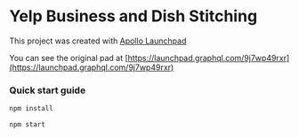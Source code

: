 # Yelp Business and Dish Stitching



This project was created with [Apollo Launchpad](https://launchpad.graphql.com)

You can see the original pad at [https://launchpad.graphql.com/9j7wp49rxr](https://launchpad.graphql.com/9j7wp49rxr)

### Quick start guide

```bash
npm install

npm start
```

